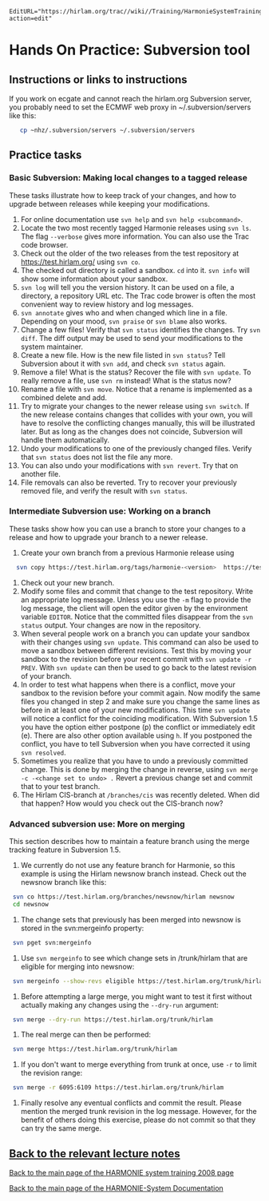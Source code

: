 ```@meta
EditURL="https://hirlam.org/trac//wiki//Training/HarmonieSystemTraining2008/Training/SourceCode?action=edit"
```

# Hands On Practice: Subversion tool

## Instructions or links to instructions

If you work on ecgate and cannot reach the hirlam.org Subversion server, you probably need to set the ECMWF web proxy in
~/.subversion/servers like this:
```bash
   cp ~nhz/.subversion/servers ~/.subversion/servers
```

## Practice tasks

### Basic Subversion: Making local changes to a tagged release

These tasks illustrate how to keep track of your changes, and how to upgrade between releases while keeping your modifications. 

 1. For online documentation use `svn help` and `svn help <subcommand>`.
 1. Locate the two most recently tagged Harmonie releases using `svn ls`. The flag `--verbose` gives more information. You can also use the Trac code browser.
 1. Check out the older of the two releases from the test repository at https://test.hirlam.org/ using `svn co`.
 1. The checked out directory is called a sandbox. `cd` into it. `svn info` will show some information about your sandbox.
 1. `svn log` will tell you the version history. It can be used on a file, a directory, a repository URL etc. The Trac code brower is often the most convenient way to review history and log messages. 
 1. `svn annotate` gives who and when changed which line in a file. Depending on your mood, `svn praise` or `svn blame` also works. 
 1. Change a few files! Verify that `svn status` identifies the changes. Try `svn diff`. The diff output may be used to send your modifications to the system maintainer.
 1. Create a new file. How is the new file listed in `svn status`? Tell Subversion about it with `svn add`, and check `svn status` again.
 1. Remove a file! What is the status? Recover the file with `svn update`.  To really remove a file, use `svn rm` instead!  What is the status now?
 1. Rename a file with `svn move`. Notice that a rename is implemented as a combined delete and add. 
 1. Try to migrate your changes to the newer release using `svn switch`. If the new release contains changes that collides with your own, you will have to resolve the conflicting changes manually, this will be illustrated later. But as long as the changes does not coincide, Subversion will handle them automatically. 
 1. Undo your modifications to one of the previously changed files. Verify that `svn status` does not list the file any more. 
 1. You can also undo your modifications with `svn revert`. Try that on another file.
 1. File removals can also be reverted. Try to recover your previously removed file, and verify the result with `svn status`.

### Intermediate Subversion use: Working on a branch

These tasks show how you can use a branch to store your changes to a release and how to upgrade your branch to a newer release.

 1. Create your own branch from a previous Harmonie release using  
```bash
  svn copy https://test.hirlam.org/tags/harmonie-<version>  https://test.hirlam.org/branches/<your-branch-name>
```
 1. Check out your new branch. 
 1. Modify some files and commit that change to the test repository. Write an appropriate log message. Unless you use the `-m` flag to provide the log message, the client will open the editor given by the environment variable `EDITOR`. Notice that the committed files disappear from the `svn status` output. Your changes are now in the repository.
 1. When several people work on a branch you can update your sandbox with their changes using `svn update`. This command can also be used to move a sandbox between different revisions. Test this by moving your sandbox to the revision before your recent commit with `svn update -r PREV`. With `svn update` can then be used to go back to the latest revision of your branch.
 1. In order to test what happens when there is a conflict, move your sandbox to the revision before your commit again. Now modify the same files you changed in step 2 and make sure you change the same lines as before in at least one of your new modifications. This time `svn update` will notice a conflict for the coinciding modification. With Subversion 1.5 you have the option either postpone (p) the conflict  or immediately edit (e). There are also other option available using `h`. If you postponed the conflict, you have to tell Subversion when you have corrected it using `svn resolved`.
 1. Sometimes you realize that you have to undo a previously committed change. This is done by merging the change in reverse, using `svn merge -c -<change set to undo> .`  Revert a previous change set and commit that to your test branch.
 1. The Hirlam CIS-branch at `/branches/cis` was recently deleted. When did that happen? How would you check out the CIS-branch now? 

### Advanced subversion use: More on merging 

This section describes how to maintain a feature branch using the merge tracking feature in Subversion 1.5.

 1. We currently do not use any feature branch for Harmonie, so this example is using the Hirlam newsnow branch instead. Check out the newsnow branch like this:
```bash
 svn co https://test.hirlam.org/branches/newsnow/hirlam newsnow
 cd newsnow 
```
 1. The change sets that previously has been merged into newsnow is stored in the svn:mergeinfo property: 
```bash
 svn pget svn:mergeinfo
```
 1. Use `svn mergeinfo` to see which change sets in /trunk/hirlam that are eligible for merging into newsnow:
```bash
 svn mergeinfo --show-revs eligible https://test.hirlam.org/trunk/hirlam
```
 1. Before attempting a large merge, you might want to test it first without actually making any changes using the `--dry-run` argument:
```bash
 svn merge --dry-run https://test.hirlam.org/trunk/hirlam
```
 1. The real merge can then be performed:
```bash
 svn merge https://test.hirlam.org/trunk/hirlam
```
 1. If you don't want to merge everything from trunk at once, use `-r` to limit the revision range:
```bash
 svn merge -r 6095:6109 https://test.hirlam.org/trunk/hirlam
```
 1. Finally resolve any eventual conflicts and commit the result. Please mention the merged trunk revision in the log message. However, for the benefit of others doing this exercise, please do not commit so that they can try the same merge. 

## [Back to the relevant lecture notes](../../../HarmonieSystemTraining2008/Lecture/SourceCode.md)

[ Back to the main page of the HARMONIE system training 2008 page](https://hirlam.org/trac/wiki/HarmonieSystemTraining2008)

[Back to the main page of the HARMONIE-System Documentation](https://hirlam.org/trac/wiki/HarmonieSystemDocumentation)
